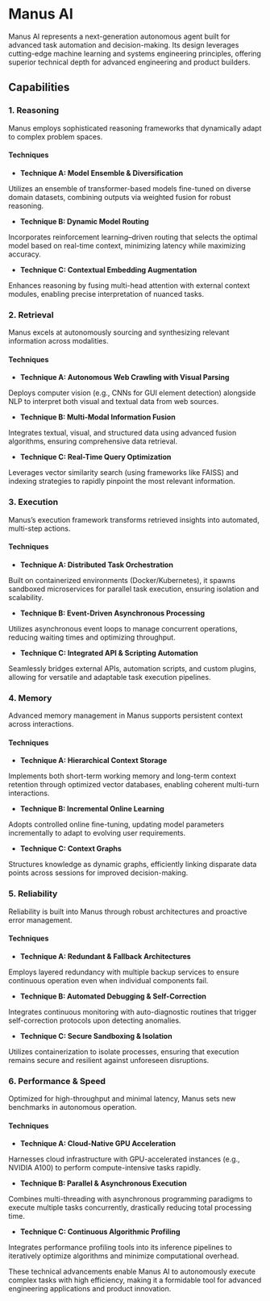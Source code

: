 # Manus AI

Manus AI represents a next-generation autonomous agent built for advanced task automation and decision-making. Its design leverages cutting-edge machine learning and systems engineering principles, offering superior technical depth for advanced engineering and product builders.

## Capabilities

### 1. Reasoning

Manus employs sophisticated reasoning frameworks that dynamically adapt to complex problem spaces.

#### Techniques

- **Technique A: Model Ensemble & Diversification**

Utilizes an ensemble of transformer-based models fine-tuned on diverse domain datasets, combining outputs via weighted fusion for robust reasoning.

- **Technique B: Dynamic Model Routing**

Incorporates reinforcement learning–driven routing that selects the optimal model based on real-time context, minimizing latency while maximizing accuracy.

- **Technique C: Contextual Embedding Augmentation**

Enhances reasoning by fusing multi-head attention with external context modules, enabling precise interpretation of nuanced tasks.

### 2. Retrieval

Manus excels at autonomously sourcing and synthesizing relevant information across modalities.

#### Techniques

- **Technique A: Autonomous Web Crawling with Visual Parsing**

Deploys computer vision (e.g., CNNs for GUI element detection) alongside NLP to interpret both visual and textual data from web sources.

- **Technique B: Multi-Modal Information Fusion**

Integrates textual, visual, and structured data using advanced fusion algorithms, ensuring comprehensive data retrieval.

- **Technique C: Real-Time Query Optimization**

Leverages vector similarity search (using frameworks like FAISS) and indexing strategies to rapidly pinpoint the most relevant information.

### 3. Execution

Manus’s execution framework transforms retrieved insights into automated, multi-step actions.

#### Techniques

- **Technique A: Distributed Task Orchestration**

Built on containerized environments (Docker/Kubernetes), it spawns sandboxed microservices for parallel task execution, ensuring isolation and scalability.

- **Technique B: Event-Driven Asynchronous Processing**

Utilizes asynchronous event loops to manage concurrent operations, reducing waiting times and optimizing throughput.

- **Technique C: Integrated API & Scripting Automation**

Seamlessly bridges external APIs, automation scripts, and custom plugins, allowing for versatile and adaptable task execution pipelines.

### 4. Memory

Advanced memory management in Manus supports persistent context across interactions.

#### Techniques

- **Technique A: Hierarchical Context Storage**

Implements both short-term working memory and long-term context retention through optimized vector databases, enabling coherent multi-turn interactions.

- **Technique B: Incremental Online Learning**

Adopts controlled online fine-tuning, updating model parameters incrementally to adapt to evolving user requirements.

- **Technique C: Context Graphs**

Structures knowledge as dynamic graphs, efficiently linking disparate data points across sessions for improved decision-making.

### 5. Reliability

Reliability is built into Manus through robust architectures and proactive error management.

#### Techniques

- **Technique A: Redundant & Fallback Architectures**

Employs layered redundancy with multiple backup services to ensure continuous operation even when individual components fail.

- **Technique B: Automated Debugging & Self-Correction**

Integrates continuous monitoring with auto-diagnostic routines that trigger self-correction protocols upon detecting anomalies.

- **Technique C: Secure Sandboxing & Isolation**

Utilizes containerization to isolate processes, ensuring that execution remains secure and resilient against unforeseen disruptions.

### 6. Performance & Speed

Optimized for high-throughput and minimal latency, Manus sets new benchmarks in autonomous operation.

#### Techniques

- **Technique A: Cloud-Native GPU Acceleration**

Harnesses cloud infrastructure with GPU-accelerated instances (e.g., NVIDIA A100) to perform compute-intensive tasks rapidly.

- **Technique B: Parallel & Asynchronous Execution**

Combines multi-threading with asynchronous programming paradigms to execute multiple tasks concurrently, drastically reducing total processing time.

- **Technique C: Continuous Algorithmic Profiling**

Integrates performance profiling tools into its inference pipelines to iteratively optimize algorithms and minimize computational overhead.

These technical advancements enable Manus AI to autonomously execute complex tasks with high efficiency, making it a formidable tool for advanced engineering applications and product innovation.